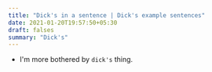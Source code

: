 ```yaml
---
title: "Dick's in a sentence | Dick's example sentences"
date: 2021-01-20T19:57:50+05:30
draft: falses
summary: "Dick's"
---
```

- I'm more bothered by `dick's` thing.
                 
